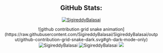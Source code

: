 <h2 align="center">GitHub Stats:</h3>
<div align="center">
<p align="center"> <a href="https://github.com/ryo-ma/github-profile-trophy"><img src="https://github-profile-trophy.vercel.app/?username=SigireddyBalasai" alt="SigireddyBalasai" /></a> </p>
![github contribution grid snake animation](https://raw.githubusercontent.com/SigireddyBalasai/SigireddyBalasai/output/github-contribution-grid-snake-dark.svg#gh-dark-mode-only)
<img src="https://github-readme-stats.vercel.app/api/top-langs?username=SigireddyBalasai&layout=compact&include_all_commits=true&count_private=true&show_icons=true&line_height=20&title_color=7A7ADB&icon_color=2234AE&text_color=D3D3D3&bg_color=0,000000,130F40" alt="SigireddyBalasai" />

<img src="https://github-readme-stats.vercel.app/api?username=SigireddyBalasai&show_icons=true&line_height=20&title_color=7A7ADB&icon_color=2234AE&text_color=D3D3D3&bg_color=0,000000,130F40&include_all_commits=true&count_private=true" alt="SigireddyBalasai" />

<img src="https://github-readme-streak-stats.herokuapp.com/?user=SigireddyBalasai&border=D3D3D3&sideNums=7A7ADB&background=130F40&stroke=6842DB&currStreakNum=7A7ADB&ring=5B3CDD&fire=D3D351&currStreakLabel=D3D3D3&sideLabels=D3D3D3&dates=A3A3A3" />

<!-- <a href="https://github.com/ashutosh00710/github-readme-activity-graph"><img alt="Ankit's Activity Graph" src="https://activity-graph.herokuapp.com/graph?username=SigireddyBalasai&bg_color=130F40&color=7a7adb&line=2234ae&point=FFFFFF" /></a> -->

</div>

